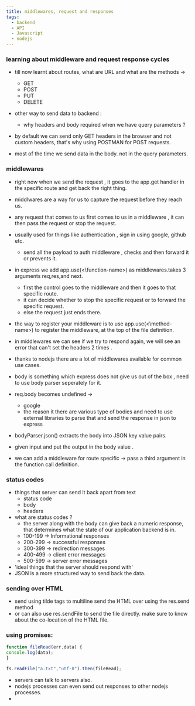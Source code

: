 ```yaml
---
title: middlewares, request and responses
tags:
  - backend
  - API
  - Javascript
  - nodejs
---
```

### learning about middleware and request response cycles

- till now learnt about routes, what are URL and what are the methods ->
	- GET 
	- POST 
	- PUT
	- DELETE 
- other way to send data to backend :
	- why headers and body required when we have query parameters ?

- by default we can send only GET headers in the browser and not custom headers, that's why using POSTMAN for POST requests.
- most of the time we send data in the body. not in the query parameters.

### middlewares
- right now when we send the request , it goes to the app.get handler in the specific route and get back the right thing.
- middlwares are a way for us to capture the request before they reach us.
- any request that comes to us first comes to us in a middleware , it can then pass the request or stop the request.
- usually used for things like authentication , sign in using google, github etc.
	- send all the payload to auth middleware , checks and then forward it or prevents it.

- in express we add app.use(<\function-name>) as middlewares.takes 3 arguments req,res,and next.
	- first the control goes to the middleware and then it goes to that specific route.
	- it can decide whether to stop the specific request or to forward the specific request.
	- else the request just ends there.

- the way to register your middleware is to use app.use(<\method-name>) to register the middleware, at the top of the file definition.
- in middlewares we can see if we try to respond again, we will see an error that can't set the headers 2 times .
- thanks to nodejs there are a lot of middlewares available for common use cases.
- body is something which express does not give us out of the box , need to use body parser seperately for it.
- req.body becomes undefined ->
	- google 
	- the reason it there are various type of bodies and need to use external libraries to parse that and send the response in json to express
- bodyParser.json() extracts the body into JSON key value pairs.
- given input and put the output in the body value .
- we can add a middleware for route specific -> pass a third argument in the function call definition.
### status codes 
- things that server can send it back apart from text
	- status code 
	- body
	- headers
- what are status codes ?
	- the server along with the body can give back a numeric response, that determines what the state of our application backend is in.
	- 100-199 -> Informational responses 
	- 200-299 -> successful responses
	- 300-399 -> redirection messages
	- 400-499 -> client error messages
	- 500-599 -> server error messages
- 'ideal things that the server should respond with'
- JSON is a more structured way to send back the data.


### sending over HTML 
- send using tilde tags to multiline  send the HTML over using the res.send method
- or can also use res.sendFile to send the file directly. make sure to know about the co-location of the HTML file.


### using promises:

```js
function fileRead(err,data) {
console.log(data);
}

fs.readFile("a.txt","utf-8").then(fileRead);
```


- servers can talk to servers also.
-  nodejs processes can even send out responses to other nodejs processes.
- 